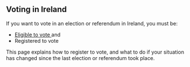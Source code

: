 ##  Voting in Ireland

If you want to vote in an election or referendum in Ireland, you must be:

  * [ Eligible to vote ](/en/government-in-ireland/elections-and-referenda/voting/right-to-vote/) and 
  * Registered to vote 

This page explains how to register to vote, and what to do if your situation
has changed since the last election or referendum took place.
